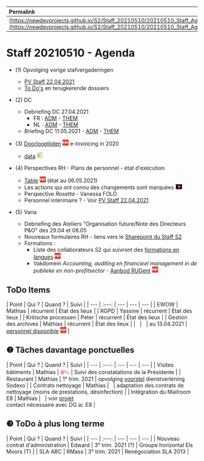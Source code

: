 <link rel="stylesheet" href="https://newdevprojects.github.io/S2/S2.css">
<link rel="stylesheet" href="S2.css">

&nbsp;

&nbsp;

| Permalink |
| :--- |
| [https://newdevprojects.github.io/S2/Staff_20210510/20210510_Staff_Agenda.html](https://newdevprojects.github.io/S2/Staff_20210510/20210510_Staff_Agenda.html) | 

# Staff 20210510 - Agenda

* (1) Opvolging vorige stafvergaderingen
	* [PV Staff 22.04.2021](https://newdevprojects.github.io/S2/Staff_20210422/20210422_Staff_PV.html)
	* [To Do's](#todo) en terugkerende dossiers
* (2) DC 
	* Debriefing DC 27.04.2021
		* FR : [ADM](https://newdevprojects.github.io/S2/Staff/20210427_Adm_FR.pdf) - [THEM](https://newdevprojects.github.io/S2/Staff/20210427_Them_FR.pdf)
		* NL : [ADM](https://newdevprojects.github.io/S2/Staff/20210427_Adm_NL.pdf) - [THEM](https://newdevprojects.github.io/S2/Staff/20210427_Them_NL.pdf)
	* Briefing DC 11.05.2021 - [ADM](https://newdevprojects.github.io/S2/Staff/20210511_Adm_NL.pdf) - [THEM](https://newdevprojects.github.io/S2/Staff/20210511_Them_NL.pdf)

* (3) [Doorlooptijden](20210429_Doorlooptijden_e-Invoicing.pdf) ![](pdf.png) e-Invoicing in 2020
	* [data](data.xlsx) ![](excel.png)
* (4) Perspectives RH - Plans de personnel - état d'exécution
	* [Table](TablePlansPersonnel_20210506.pdf) ![](pdf.png) (état au 06.05.2021)
	* Les actions qui ont connu des changements sont marquées ![](table_NEW.png)
	* Perspective *Rosetta* - Vanessa FOLO
	* Personnel intérimaire ? - Voir [PV Staff 22.04.2021](https://newdevprojects.github.io/S2/Staff_20210422/20210422_Staff_PV.html#horizontal-issues)
* (5) Varia
	* Debriefing des Ateliers "Organisation future/Note des Directeurs P&O" des 29.04 et 06.05
	* Nouveaux formulaires RH - liens vers le [Sharepoint du Staff S2](Formulaires_RH_simplifies.md)
	* Formations :
		* Liste des collaborateurs S2 qui suivront des [formations en langues](CONFIRMATION_Interesselijst_modules_e-learning_langues_S2.pdf) ![](pdf.png)
		* Vakdomein *Accounting, auditing en financieel management in de publieke en non-profitsector* - [Aanbod RUGent](Navormingen_RUGent_Financien.pdf) ![](pdf.png)

<a name="todo"> </a>

## ToDo Items

| Point | Qui ? | Quand ? | Suivi |
| --- | :---: | --- | --- | --- |
| EWOW | Mathias | récurrent | &Eacute;tat des lieux |
| RGPD | Yassine | récurrent | &Eacute;tat des lieux |
| Kritische processen | Peter | récurrent | &Eacute;tat des lieux |
| Gestion des archives | Mathias | récurrent | &Eacute;tat des lieux |
| &nbsp; | &nbsp; | au 13.04.2021 | [personnel disponible](20210413_Planning_archives.pdf) ![](pdf.png) |

## &#10103; Tâches davantage ponctuelles

| Point | Qui ? | Quand ? | Suivi |
| --- | :---: | --- | --- | --- |
| Visites bâtiments | Mathias | <font color="crimson" size="3px">&#10179;&#9998;</font> | Suivi des constatations de la Présidente |
| Restaurant | Mathias | 1° trim. 2021 | opvolging [voorstel](https://newdevprojects.github.io/S2/Staff_20210107/20210107_Sodexo_aangepaste_werking.pdf) dienstverlening Sodexo |
| Contrats nettoyage | Mathias | &nbsp; | adaptation des contrats de nettoyage (moins de prestations, désinfection) |
| Intégration du Mailroom E8 | Mathias | &nbsp; | voir [projet](https://newdevprojects.github.io/S2/Staff_20210204/Nota_verzendingsdienst_E8.pdf)<br>contact nécessaire avec DG ai. E8 |

## &#10104; ToDo à plus long terme

| Point | Qui ? | Quand ? | Suivi |
| --- | :---: | --- | --- | --- |
| Nouveau contrat d'administration | Edward | 3° trim. 2021 (?) | Groupe horizontal Els Moors (T) |
| SLA ABC | RMass | 3° trim. 2021 | Renégociation SLA 2013 |
